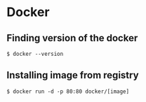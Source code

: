# Docker

## Finding version of the docker

`$ docker --version`

## Installing image from registry

`$ docker run -d -p 80:80 docker/[image]`
